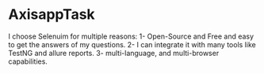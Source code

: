 # AxisappTask

I choose Selenuim for multiple reasons:
1- Open-Source and Free and easy to get the answers of my questions.
2- I can integrate it with many tools like TestNG and allure reports.
3- multi-language, and multi-browser capabilities.  
